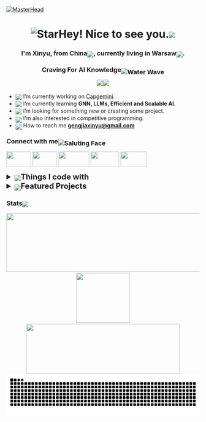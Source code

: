 [![MasterHead](https://img.freepik.com/premium-vector/machine-learning-banner-web-icon-set-data-mining-algorithm-neural-network_35632-107.jpg?w=2000)](https://github.com/CHLCCGA)

<div align="center">
<h1><img src="https://raw.githubusercontent.com/Tarikul-Islam-Anik/Animated-Fluent-Emojis/master/Emojis/Travel%20and%20places/Star.png" alt="Star" width="30" height="30" />Hey! Nice to see you.<img src="https://emojis.slackmojis.com/emojis/images/1531849430/4246/blob-sunglasses.gif?1531849430" width="30"/></h1>

<h3 align="center">I'm Xinyu, from <b>China</b><img src="https://cdn-icons-gif.flaticon.com/15574/15574401.gif" width="25" style="position:relative;top:5px"/>, currently living in <b>Warsaw</b><img src="https://cdn-icons-png.flaticon.com/128/16268/16268647.png" width="25" style="position:relative;top:5px" />.
</h3>
<h3 align="center">Craving For AI Knowledge<img src="https://raw.githubusercontent.com/Tarikul-Islam-Anik/Animated-Fluent-Emojis/master/Emojis/Travel%20and%20places/Water%20Wave.png" alt="Water Wave" width="25" height="25" style="position:relative;top:6px" /></h3>

![](https://img.shields.io/badge/Focus-Artificial_Intelligence-BE2EDD)![](https://img.shields.io/badge/Role-Data_Analyst-20B2AA)

</div>


- <img src="https://cdn-icons-gif.flaticon.com/11681/11681570.gif" width="25" style="position:relative;top:4px"/> I’m currently working on [Capgemini](https://www.capgemini.com/).
- <img src="https://cdn-icons-gif.flaticon.com/17465/17465874.gif" width="25" style="position:relative;top:4px"/> I’m currently learning **GNN, LLMs, Efficient and Scalable AI.**
- <img src="https://cdn-icons-gif.flaticon.com/15353/15353536.gif" width="25" style="position:relative;top:4px"/> I’m looking for something new or creating some project.
- <img src="https://cdn-icons-gif.flaticon.com/13311/13311763.gif" width="25" style="position:relative;top:7px"/> I'm also interested in competitive programming.
- <img src="https://cdn-icons-gif.flaticon.com/15568/15568198.gif" width="25" style="position:relative;top:6px"/> How to reach me **gengjiaxinyu@gmail.com**


<h3 align="left">Connect with me<img src="https://raw.githubusercontent.com/Tarikul-Islam-Anik/Animated-Fluent-Emojis/master/Emojis/Smilies/Saluting%20Face.png" alt="Saluting Face" width="25" height="25" style="position:relative;top:5px;" /></h3>
<p align="left">
<a href="https://www.linkedin.com/in/xinyu-geng/" target="blank"><img align="center" src="https://img.shields.io/badge/linkedin-%230077B5.svg?style=for-the-badge&logo=linkedin&logoColor=white&color=blue" height="40" width="64" /></a>
<a href="https://www.kaggle.com/chlccga" target="blank"><img align="center" src="https://img.shields.io/badge/Kaggle-035a7d?style=for-the-badge&color=skyblue" height="40" width="64" /></a>
<a href="https://leetcode.com/u/gengjiaxinyu/" target="blank"><img align="center" src="https://img.shields.io/badge/LeetCode-000000?style=for-the-badge&logo=LeetCode&logoColor=#d16c06" height="40" width="80" /></a>
<a href="mailto:gengjiaxinyu@gmail.com" target="blank"><img align="center" src="https://img.shields.io/badge/Gmail-D14836?style=for-the-badge&logo=gmail&logoColor=white" height="40" width="74" /></a>
<a href="https://www.instagram.com/8mnas/" target="blank"><img align="center" src="https://img.shields.io/badge/Ins-%23E4405F.svg?style=for-the-badge&logo=Instagram&logoColor=white" height="40" width="67" /></a>
</p>



<details>
  <summary style="font-size: 20px; font-weight: bold; "><img src="https://cdn-icons-gif.flaticon.com/12404/12404132.gif" width="25" style="position:relative;top:4px"/>Things I code with</summary>

#### <img src="https://cdn-icons-gif.flaticon.com/17465/17465887.gif" width="25" style="position:relative;top:6px"/>Programming and Markup Languages
![Python](https://img.shields.io/badge/python-3670A0?style=for-the-badge&logo=python&logoColor=ffdd54)![Markdown](https://img.shields.io/badge/markdown-%23000000.svg?style=for-the-badge&logo=markdown&logoColor=white)![LaTeX](https://img.shields.io/badge/latex-%23008080.svg?style=for-the-badge&logo=latex&logoColor=white)![Haskell](https://img.shields.io/badge/Haskell-5e5086?style=for-the-badge&logo=haskell&logoColor=white)
#### <img src="https://cdn-icons-gif.flaticon.com/15309/15309756.gif" width="25" style="position:relative;top:6px"/>Frameworks and Libraries
![HuggingFace](https://img.shields.io/badge/HuggingFace-FFD21E.svg?style=for-the-badge&logo=HuggingFace&logoColor=white)![PyTorch](https://img.shields.io/badge/PyTorch-%23EE4C2C.svg?style=for-the-badge&logo=PyTorch&logoColor=white)![PyG](https://img.shields.io/badge/PyG-%23150458.svg?style=for-the-badge&logo=PyG&logoColor=white)![scikit-learn](https://img.shields.io/badge/scikit--learn-%234285F4.svg?style=for-the-badge&logo=scikit-learn&logoColor=white)![OpenCV](https://img.shields.io/badge/opencv-%235C1F87.svg?style=for-the-badge&logo=opencv&logoColor=white)![NumPy](https://img.shields.io/badge/numpy-%23013243.svg?style=for-the-badge&logo=numpy&logoColor=white)![Pandas](https://img.shields.io/badge/pandas-%23150458.svg?style=for-the-badge&logo=pandas&logoColor=white)![Matplotlib](https://img.shields.io/badge/Matplotlib-%23ff0077.svg?style=for-the-badge&logo=Matplotlib&logoColor=black)
#### <img src="https://cdn-icons-gif.flaticon.com/15713/15713164.gif" width="25" style="position:relative;top:6px"/>Databases and Cloud Hosting
![SQLite](https://img.shields.io/badge/sqlite-%2307405e.svg?style=for-the-badge&logo=sqlite&logoColor=white)![MySQL](https://img.shields.io/badge/mysql-4479A1.svg?style=for-the-badge&logo=mysql&logoColor=white)![MicrosoftSQLServer](https://img.shields.io/badge/Microsoft%20SQL%20Server-CC2927?style=for-the-badge&logo=microsoft%20sql%20server&logoColor=white)![MongoDB](https://img.shields.io/badge/MongoDB-4EA94B?style=for-the-badge&logo=mongodb&logoColor=white)![Google Cloud](https://img.shields.io/badge/GoogleCloud-%234285F4.svg?style=for-the-badge&logo=google-cloud&logoColor=white)
#### <img src="https://cdn-icons-gif.flaticon.com/17122/17122654.gif" width="25" style="position:relative;top:6px"/>Software and Tools
![Ubuntu](https://img.shields.io/badge/Ubuntu-E95420?style=for-the-badge&logo=ubuntu&logoColor=white)![Git](https://img.shields.io/badge/git-%23F05033.svg?style=for-the-badge&logo=git&logoColor=white)![Linux](https://img.shields.io/badge/Linux-FCC624?style=for-the-badge&logo=linux&logoColor=black)![Anaconda](https://img.shields.io/badge/Anaconda-%2344A833.svg?style=for-the-badge&logo=anaconda&logoColor=white)![Jupyter Notebook](https://img.shields.io/badge/jupyter-FE7A16.svg?style=for-the-badge&logo=jupyter&logoColor=white)![PyCharm](https://img.shields.io/badge/pycharm-143?style=for-the-badge&logo=pycharm&logoColor=black&color=black&labelColor=green)![Visual Studio Code](https://img.shields.io/badge/Visual%20Studio%20Code-0078d7.svg?style=for-the-badge&logo=visual-studio-code&logoColor=white)![Google Colab](https://img.shields.io/badge/Google%20Colab-%23F9A825.svg?style=for-the-badge&logo=googlecolab&logoColor=white)![Power Bi](https://img.shields.io/badge/power_bi-F2C811?style=for-the-badge&logo=powerbi&logoColor=black)


</details>



<details>
  <summary style="font-size: 20px; font-weight: bold;"> <img src="https://cdn-icons-gif.flaticon.com/17905/17905671.gif" width="25" style="position:relative;top:5px"/>Featured Projects</summary>


  <details>
    <summary style="margin-left: 30px;"><a href="https://github.com/CHLCCGA/LBGCN">LBGCN</a></summary>Master's Thesis:
      <div class="explanation">Enhancing Text Classification with LLM-Augmented BertGCN and Advanced Machine Learning Techniques</div>
  </details>


  <details>
    <summary style="margin-left: 30px;"><a href="https://github.com/CHLCCGA/LLM?tab=readme-ov-file">LLM</a></summary>
      <div class="explanation">Theoretical Framework and Practical Applications of Fine-Tuning</div>
    <ul>
      <li>
        <strong><a href="https://github.com/CHLCCGA/LLM/tree/main/01.transformers">01.transformers</a></strong>
      </li>
      <li>
        <strong><a href="https://github.com/CHLCCGA/LLM/tree/main/02.quantization">02.quantization</a></strong>
      </li>
      <li>
        <strong><a href="https://github.com/CHLCCGA/LLM/tree/main/03.peft">03.peft</a></strong>
      </li>
      <li>
        <strong><a href="https://github.com/CHLCCGA/LLM/tree/main/04.llama">04.llama</a></strong>
      </li>      
    </ul>
  </details>


  <details>
    <summary style="margin-left: 30px;"><a href="https://github.com/CHLCCGA/Kaggle">Kaggle</a></summary>
    <ul>
      <li>
        <strong><a href="https://github.com/CHLCCGA/Kaggle/tree/main/lap">lap</a></strong>--Loan Approval Prediction 820/3858 (Playground S4 Ep10)
      </li>
      <li>
        <strong><a href="https://github.com/CHLCCGA/Kaggle/tree/main/ttn/ttn">ttn</a></strong>--Titanic
      </li> 
    </ul>
  </details>


  <details>
    <summary style="margin-left: 30px;">Machine Learning</summary>
    <ul>
      <li>
        <strong> <a href="https://github.com/CHLCCGA/01.ML-basic">01.ML basic</a>--go through the machine learning process.
      </li>
      <li>
        <strong><a href="https://github.com/CHLCCGA/02.Matrix-derivation-lsm-">02.Matrix(derivation & lsm)</a>--performing matrix calculations using NumPy.
      </li>
      <li>
        <strong></strong> <a href="https://github.com/CHLCCGA/03.Linear-Regression">03.Linear Regression</a>--go through the linear regression process.
      </li>
      <li>
        <strong> <a href="https://github.com/CHLCCGA/04.Logistic-Regression">04.Logistic Regression</a>--go through the logistic regression process.
      </li>
      <li>
        <strong><a href="https://github.com/CHLCCGA/05.Classification-model-model-evaluation">05.Classification model & model evaluation</a>--concepts of classification model decision boundaries & model evaluation.
      </li>
      <li>
        <strong></strong> <a href="https://github.com/CHLCCGA/06.Scikit-Learn">06.Scikit-Learn</a>--use Scikit-Learn to building and evaluating machine learning models.
      </li>
      <li>
        <strong> <a href="https://github.com/CHLCCGA/07.Clustering-model">07.Clustering model</a>--clustering models: KMeans and DBSCAN.
        <ul>
          <li><strong><a href="https://github.com/CHLCCGA/07.Clustering-model/blob/main/07_1_unsupervised_learning_%26_K-means.ipynb">07_1_unsupervised_learning_&_K-means</a></strong> </li>
          <li><strong><a href="https://github.com/CHLCCGA/07.Clustering-model/blob/main/07_2_mini-batch_k-means_%26_DBSCAN.ipynb">07_2_mini-batch_k-means_&_DBSCAN</a></strong> </li>
        </ul>
      </li>     
      <li>
        <strong><a href="https://github.com/CHLCCGA/08.Decision-Tree">08.Decision Tree</a>--Decision Trees: ID3 (Iterative Dichotomiser 3), C4.5, & CART.
      </li>
      <li>
        <strong></strong> <a href="https://github.com/CHLCCGA/09.bagging-Random-Forest">09.bagging & Random Forest</a>--Ensemble Learning, Bagging & Random Forests
      </li>
      <li>
        <strong> <a href="https://github.com/CHLCCGA/10.HPO-Grid-OPT-Bayesian-OPT">10.HPO Grid OPT & Bayesian OPT</a>--HPO using Grid Search, Random Search & Bayesian Opt. 
        <ul>
          <li><strong><a href="https://github.com/CHLCCGA/10.HPO-Grid-OPT-Bayesian-OPT/blob/main/10_1_Hyperparameter_Opt_Grid_Opt.ipynb">10_1_Hyperparameter_Opt_Grid_Opt</a></strong> </li>
          <li><strong><a href="https://github.com/CHLCCGA/10.HPO-Grid-OPT-Bayesian-OPT/blob/main/10_2_Hyperparameter_Opt_Bayesian_Opt.ipynb">10_2_Hyperparameter_Opt_Bayesian_Opt</a></strong> </li>
        </ul>
      </li>          
      <li>
        <strong><a href="https://github.com/CHLCCGA/11.AdaBoost">11.AdaBoost</a>--AdaBoost (Adaptive Boosting)
      </li>
      <li>
        <strong></strong> <a href="https://github.com/CHLCCGA/12.GBDT">12.GBDT</a>--loss functions used in GBDT & optimizing GBDT using TPE 
      </li>  
      <li>
        <strong></strong> <a href="https://github.com/CHLCCGA/13.XGBoost">13.XGBoost</a>--using XGBoost for regression and classification, exploring the concepts of three estimators and DART, Structure Score & Gain of Structure Score, and XGBoost hyper-opt using TPE
      </li> 
      <li>
        <strong></strong> <a href="https://github.com/CHLCCGA/14.LightGBM">14.LightGBM</a>--LightGBM, including Exclusive Feature Bundling(EFB), Gradient-based One-Side Sampling(GOSS), common hyperparameters, and the process of hyper-opt for LightGBM
      </li> 
      <li>
        <strong></strong> <a href="https://github.com/CHLCCGA/15.CatBoost">15.CatBoost</a>--CatBoost, a gradient boosting library designed for categorical feature support
      </li>
      <li>
        <strong></strong> <a href="https://github.com/CHLCCGA/Practice">Practice</a>--Practice
      </li>         
    </ul>    
  </details>

  <details>
    <summary style="margin-left: 30px;">Deep Learning</summary>
    <ul>      
      <li>
        <strong><a href="https://github.com/CHLCCGA/01.-NN-based-onTorch/tree/main">01. NN based onTorch</a></strong> --create a basic neural network using PyTorch：
        <ul>
          <li><strong><a href="https://github.com/CHLCCGA/01.-NN-based-onTorch/blob/main/NN%20Classification.ipynb">NN Classification</a></strong> </li>
          <li><strong><a href="https://github.com/CHLCCGA/01.-NN-based-onTorch/blob/main/NN%20Rregresstion.ipynb">NN Rregresstion</a></strong> </li>
        </ul>
      </li>      
      <li>
        <strong><a href="https://github.com/CHLCCGA/02.-CNN">02. CNN</a></strong> --go through the process of building a Convolutional Neural Network
      </li>
      <li>
        <strong><a href="https://github.com/CHLCCGA/03.-Training-image-classification-model">03. Training-image-classification-model </a></strong>--image classification model based on classic architecture
      </li>
      <li>
        <strong><a href="">04. OpenCV</a></strong> 
        <ul>
          <li><strong><a href="https://github.com/CHLCCGA/1.-Basic-image-operations-processing">1. Basic image operations & processing</a></strong> </li>
          <li><strong><a href="https://github.com/CHLCCGA/2.-Template-Matching-OCR">2. Template-Matching-OCR</a></strong> </li>
          <li><strong><a href="https://github.com/CHLCCGA/3.-Scan">3. Scan</a></strong> </li>
          <li><strong><a href="https://github.com/CHLCCGA/4.-Image-Feature">4. Image Feature</a></strong> </li>
          <li><strong><a href="https://github.com/CHLCCGA/5.-ImageStich">5. ImageStich</a></strong> </li>
          <li><strong><a href="https://github.com/CHLCCGA/6.-park">6. park</a></strong> </li>          
          <li><strong><a href="https://github.com/CHLCCGA/7.-answer-sheet">7. answer sheet</a></strong> </li>
          <li><strong><a href="https://github.com/CHLCCGA/8.-Background-modeling-optical-flow-estimation">8. Background modeling &optical flow estimation</a></strong> </li>
          <li><strong><a href="https://github.com/CHLCCGA/9.-DNN-in-opencv">9. DNN in opencv</a></strong> </li>
          <li><strong><a href="https://github.com/CHLCCGA/10.-CNN">10. CNN</a></strong> </li>      
        </ul>
      </li>
      <li>
        <strong><a href="https://github.com/CHLCCGA/05.-transformer-resnet">05. transformer & resnet</a></strong>
        <ul>
          <li><strong><a href="https://github.com/CHLCCGA/05.-transformer-resnet/tree/main/MedMNIST-resnet">Medical-Transformer</a></strong> </li>
          <li><strong><a href="https://github.com/CHLCCGA/05.-transformer-resnet/tree/main/Medical-Transformer">MedMNIST-resnet</a></strong> </li>
        </ul>
      </li> 
      <li>
        <strong><a href="https://github.com/CHLCCGA/06.-Classic-Project-for-Object-Detection">06. Classic Project for Object Detection</a></strong>
        <ul>
          <li><strong><a href="https://github.com/CHLCCGA/06.-Classic-Project-for-Object-Detection/tree/main/DETR/detr-master">DETR</a></strong> </li>
          <li><strong><a href="https://github.com/CHLCCGA/06.-Classic-Project-for-Object-Detection/tree/main/EfficientDet/EfficientDet">EfficientDet</a></strong> </li>
          <li><strong><a href="https://github.com/CHLCCGA/06.-Classic-Project-for-Object-Detection/tree/main/YOLO%EF%BC%88PyTorch%EF%BC%89">YOLO（PyTorch）</a></strong> </li>
          <li><strong><a href="">yolov7-main</a></strong> </li>          
        </ul>
      </li>    
      <li>
        <strong><a href="https://github.com/CHLCCGA/07.-NLP-Basic">07. NLP Basic</a></strong>
        <ul>
          <li><strong><a href="https://github.com/CHLCCGA/07.-NLP-Basic/tree/main/1.%20NLP-Tools">1. NLP-Tools</a></strong> </li>
          <li><strong><a href="https://github.com/CHLCCGA/07.-NLP-Basic/tree/main/2.%20Naive%20Bayes">2. Naive Bayes</a></strong> </li>
          <li><strong><a href="https://github.com/CHLCCGA/07.-NLP-Basic/tree/main/3.%20Bayesian-News%20classification">3. Bayesian-News classification</a></strong> </li>
          <li><strong><a href="https://github.com/CHLCCGA/07.-NLP-Basic/tree/main/4.%20Hidden%20Markov%20Model">4. Hidden Markov Model</a></strong> </li>
          <li><strong><a href="https://github.com/CHLCCGA/07.-NLP-Basic/tree/main/5.%20Word2Vec">5. Word2Vec</a></strong> </li>
          <li><strong><a href="https://github.com/CHLCCGA/07.-NLP-Basic/tree/main/6.%20NLP%20Practise">6. NLP Practise</a></strong> </li>
        </ul>
      </li>    
      <li>
        <strong><a href="https://github.com/CHLCCGA/07.-NLP-Basic/tree/main/4.%20Hidden%20Markov%20Model">08. Sentiment Analysis with LSTM</a></strong>
        <ul>
          <li><strong><a href="https://github.com/CHLCCGA/08.-Sentiment-Analysis-with-LSTM/blob/main/LSTM.ipynb">LSTM</a></strong> </li>          
        </ul>
      </li>    
      <li>
        <strong><a href="https://github.com/CHLCCGA/09.-BERT">09. BERT</a></strong>
        <ul>
          <li><strong><a href="https://github.com/CHLCCGA/09.-BERT/tree/main/BERT_Chinese_Classification">BERT_Chinese_Classification</a></strong> </li>
          <li><strong><a href="https://github.com/CHLCCGA/09.-BERT/blob/main/Mask%20Language%20Model.ipynb">Mask Language Model</a></strong> </li>
        </ul>
      </li>    
        <strong><a href="https://github.com/CHLCCGA/10.-HuggingFace">10. HuggingFace</a></strong>
        <ul>
          <li><strong><a href="https://github.com/CHLCCGA/10.-HuggingFace/tree/main/1.%20Transformers">1. Transformers</a></strong> </li>
          <li><strong><a href="https://github.com/CHLCCGA/10.-HuggingFace/tree/main/5.%20Summerization">5. Summerization</a></strong> </li>
        </ul>
      </li>    
    </ul>   
  </details>
  
  <details>
    <summary style="margin-left: 30px;"><a href="https://github.com/CHLCCGA/Selfie_FLUX.1-dev_LoRA">Selfie_FLUX.1-dev_LoRA</a></summary>
    <ul>
        <li><strong><a href="https://github.com/CHLCCGA/Selfie_FLUX.1-dev_LoRA/blob/main/Selfie_FLUX.1-dev_LoRA.ipynb">Selfie_FLUX.1-dev_LoRA</a></strong>--fine-tune a FLUX.1-dev with LoRA, Text-To-Image.</li>
        <li><strong><a href="https://github.com/CHLCCGA/Selfie_FLUX.1-dev_LoRA/blob/main/selfie.png">Generated photos here</a></strong></li>
    </ul>
  </details>


  <details>
    <summary style="margin-left: 30px;"><a href="https://github.com/CHLCCGA/TimeSeries">TimeSeries</a></summary>
    <ul>
      <li>
        <strong><a href="https://github.com/CHLCCGA/TimeSeries/blob/main/ARIMA.ipynb">ARIMA</a></strong>--autoregressive integrated moving average model
      </li>
    </ul>
  </details>


  <details>
    <summary style="margin-left: 30px;" ><a href="https://github.com/CHLCCGA/note">notes</a></summary>
    <ul>
      <li>
        <strong><a href="">DjangoProject</a></strong>
      </li>
      <li>
        <strong><a href="">Git</a></strong>
      </li>
      <li>
        <strong><a href="">LeetCode</a></strong>
      </li>
      <li>
        <strong><a href="">linux</a></strong>
      </li>
      <li>
        <strong><a href="">matplotlib</a></strong>
      </li>
      <li>
        <strong><a href="">Nnmpy+Pandas+Matplotlib</a></strong>
      </li>
      <li>
        <strong><a href="">SQL</a></strong>
      </li>
      <li>
        <strong><a href="">Typora</a></strong>
      </li>      
    </ul>
  </details>

  
  <details>
    <summary style="margin-left: 30px;"><a href="https://github.com/CHLCCGA/Torch-basic">Torch basic</a></summary>
    <ul>
      <li>
        <strong><a href="">2.leaner_model</a></strong>
      </li>
      <li>
        <strong><a href="">2.leaner_model_assignment</a></strong>
      </li>
      <li>
        <strong><a href="">3.gradient_descent</a></strong>
      </li>
      <li>
        <strong><a href="">3.gradient_descent_assignment</a></strong>
      </li>
      <li>
        <strong><a href="">linear_regration</a></strong>
      </li>
      <li>
        <strong><a href="">Logistic_regretion</a></strong>
      </li>
      <li>
        <strong><a href="">practice</a></strong>
      </li>      
    </ul>
  </details>

  
  <details>
    <summary style="margin-left: 30px;"><strong><a href="https://github.com/CHLCCGA/Django-Project">Django Project</a></strong></summary>
    <ul>
      <li>
        <strong><a href="https://github.com/CHLCCGA/Django-Project">DjangoProject</a></strong>
      </li>    
    </ul>
  </details>


  <details>
    <summary style="margin-left: 30px;"><a href="https://github.com/CHLCCGA/Feature-Engineering">Feature-Engineering</a></summary>
    <ul>
      <li>
        <strong><a href="">1.EDA</a></strong>
      </li>
      <li>
        <strong><a href="">2.Data Encoding</a></strong>
      </li>
      <li>
        <strong><a href="">3.1 Feature derivation and feature screening</a></strong>
      </li>
      <li>
        <strong><a href="">3.2 (1) Batch Feature Creation</a></strong>
      </li>
      <li>
        <strong><a href="">3.2 (2)Feature Generation Practice</a></strong>
      </li>
      <li>
        <strong><a href="">3.3.1 Feature Filter</a></strong>
      </li>
      <li>
        <strong><a href="">3.3.2 RFE & RFECV</a></strong>
      </li>      
    </ul>
  </details>



</details>

### Stats<img src="https://cdn-icons-gif.flaticon.com/18545/18545245.gif" width="30" style="position:relative;top:4px"/>

<div align="center">
  <img height="153em" width="1000" src="https://github-profile-summary-cards.vercel.app/api/cards/profile-details?username=CHLCCGA&theme=nord_dark"/>
  <img height="130em" width="140" src="https://github-readme-stats.vercel.app/api/top-langs/?username=CHLCCGA&theme=cobalt"/>
  <img height="130em" width="400" src="https://github-profile-trophy.vercel.app/?username=CHLCCGA&row=1&column=3&theme=nord"/>
</div>

<picture>
  <source media="(prefers-color-scheme: dark)" srcset="https://raw.githubusercontent.com/CHLCCGA/CHLCCGA/output/github-contribution-grid-snake-dark.svg">
  <source media="(prefers-color-scheme: light)" srcset="https://raw.githubusercontent.com/CHLCCGA/CHLCCGA/output/github-contribution-grid-snake.svg">
  <img alt="github contribution grid snake animation" src="https://raw.githubusercontent.com/CHLCCGA/CHLCCGA/output/github-contribution-grid-snake.svg">
</picture>

